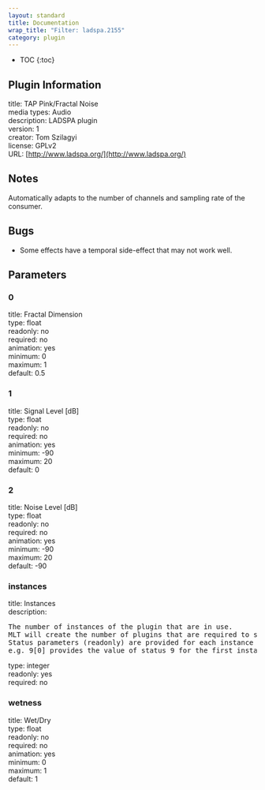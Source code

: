 ```yaml
---
layout: standard
title: Documentation
wrap_title: "Filter: ladspa.2155"
category: plugin
---
```

* TOC
{:toc}

## Plugin Information

title: TAP Pink/Fractal Noise  
media types:
Audio  
description: LADSPA plugin  
version: 1  
creator: Tom Szilagyi  
license: GPLv2  
URL: [http://www.ladspa.org/](http://www.ladspa.org/)  

## Notes

Automatically adapts to the number of channels and sampling rate of the consumer.

## Bugs

* Some effects have a temporal side-effect that may not work well.


## Parameters

### 0

title: Fractal Dimension    
type: float  
readonly: no  
required: no  
animation: yes  
minimum: 0  
maximum: 1  
default: 0.5  

### 1

title: Signal Level [dB]    
type: float  
readonly: no  
required: no  
animation: yes  
minimum: -90  
maximum: 20  
default: 0  

### 2

title: Noise Level [dB]    
type: float  
readonly: no  
required: no  
animation: yes  
minimum: -90  
maximum: 20  
default: -90  

### instances

title: Instances    
description:
<pre>
The number of instances of the plugin that are in use.
MLT will create the number of plugins that are required to support the number of audio channels.
Status parameters (readonly) are provided for each instance and are accessed by specifying the instance number after the identifier (starting at zero).
e.g. 9[0] provides the value of status 9 for the first instance.
</pre>
type: integer  
readonly: yes  
required: no  

### wetness

title: Wet/Dry    
type: float  
readonly: no  
required: no  
animation: yes  
minimum: 0  
maximum: 1  
default: 1  

